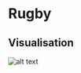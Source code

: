 # Rugby


## Visualisation

![alt text](https://github.com/JuliaDescamps/rugby/blob/master/Gif_par_annee.gif)

